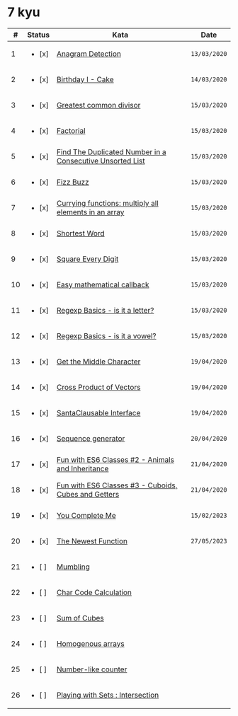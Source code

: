 # 7 kyu

| #   | Status                  | Kata                                                                                                                | Date         |
| --- | ----------------------- | ------------------------------------------------------------------------------------------------------------------- | ------------ |
| 1   | <ul><li> [x] </li></ul> | [Anagram Detection](https://www.codewars.com/kata/529eef7a9194e0cbc1000255)                                         | `13/03/2020` |
| 2   | <ul><li> [x] </li></ul> | [Birthday I - Cake](https://www.codewars.com/kata/5805ed25c2799821cb000005)                                         | `14/03/2020` |
| 3   | <ul><li> [x] </li></ul> | [Greatest common divisor](https://www.codewars.com/kata/5500d54c2ebe0a8e8a0003fd)                                   | `15/03/2020` |
| 4   | <ul><li> [x] </li></ul> | [Factorial](https://www.codewars.com/kata/54ff0d1f355cfd20e60001fc)                                                 | `15/03/2020` |
| 5   | <ul><li> [x] </li></ul> | [Find The Duplicated Number in a Consecutive Unsorted List](https://www.codewars.com/kata/558dd9a1b3f79dc88e000001) | `15/03/2020` |
| 6   | <ul><li> [x] </li></ul> | [Fizz Buzz](https://www.codewars.com/kata/5300901726d12b80e8000498)                                                 | `15/03/2020` |
| 7   | <ul><li> [x] </li></ul> | [Currying functions: multiply all elements in an array](https://www.codewars.com/kata/586909e4c66d18dd1800009b)     | `15/03/2020` |
| 8   | <ul><li> [x] </li></ul> | [Shortest Word](https://www.codewars.com/kata/57cebe1dc6fdc20c57000ac9)                                             | `15/03/2020` |
| 9   | <ul><li> [x] </li></ul> | [Square Every Digit](https://www.codewars.com/kata/546e2562b03326a88e000020)                                        | `15/03/2020` |
| 10  | <ul><li> [x] </li></ul> | [Easy mathematical callback](https://www.codewars.com/kata/54b7c8d2cd7f51a839000ebf)                                | `15/03/2020` |
| 11  | <ul><li> [x] </li></ul> | [Regexp Basics - is it a letter?](https://www.codewars.com/kata/567de72e8b3621b3c300000b)                           | `15/03/2020` |
| 12  | <ul><li> [x] </li></ul> | [Regexp Basics - is it a vowel?](https://www.codewars.com/kata/567bed99ee3451292c000025)                            | `15/03/2020` |
| 13  | <ul><li> [x] </li></ul> | [Get the Middle Character](https://www.codewars.com/kata/56747fd5cb988479af000028)                                  | `19/04/2020` |
| 14  | <ul><li> [x] </li></ul> | [Cross Product of Vectors](https://www.codewars.com/kata/54566695309908a6590005f1)                                  | `19/04/2020` |
| 15  | <ul><li> [x] </li></ul> | [SantaClausable Interface](https://www.codewars.com/kata/52b50a20fa0e77b304000103)                                  | `19/04/2020` |
| 16  | <ul><li> [x] </li></ul> | [Sequence generator](https://www.codewars.com/kata/56ba8a9b022c16017d0001f3)                                        | `20/04/2020` |
| 17  | <ul><li> [x] </li></ul> | [Fun with ES6 Classes #2 - Animals and Inheritance](https://www.codewars.com/kata/56f935002e6c0d55fa000d92)         | `21/04/2020` |
| 18  | <ul><li> [x] </li></ul> | [Fun with ES6 Classes #3 - Cuboids, Cubes and Getters](https://www.codewars.com/kata/56fbdda707cff41b68000de2)      | `21/04/2020` |
| 19  | <ul><li> [x] </li></ul> | [You Complete Me](https://www.codewars.com/kata/63967eb85e54bd00237d2201)                                           | `15/02/2023` |
| 20  | <ul><li> [x] </li></ul> | [The Newest Function](https://www.codewars.com/kata/5a2cb53cee1aaef2fa000037)                                       | `27/05/2023` |
| 21  | <ul><li> [ ] </li></ul> | [Mumbling](https://www.codewars.com/kata/5667e8f4e3f572a8f2000039)                                                  |              |
| 22  | <ul><li> [ ] </li></ul> | [Char Code Calculation](https://www.codewars.com/kata/57f75cc397d62fc93d000059)                                     |              |
| 23  | <ul><li> [ ] </li></ul> | [Sum of Cubes](https://www.codewars.com/kata/59a8570b570190d313000037)                                              |              |
| 24  | <ul><li> [ ] </li></ul> | [Homogenous arrays](https://www.codewars.com/kata/57ef016a7b45ef647a00002d)                                         |              |
| 25  | <ul><li> [ ] </li></ul> | [Number-like counter](https://www.codewars.com/kata/5313b713bb244a0eb20001fe)                                       |              |
| 26  | <ul><li> [ ] </li></ul> | [Playing with Sets : Intersection](https://www.codewars.com/kata/5884d46015a70f6cd7000035)                          |              |
